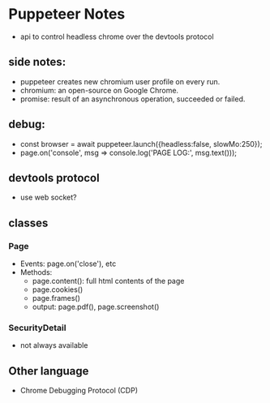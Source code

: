 # Puppeteer Notes
* api to control headless chrome over the devtools protocol

## side notes:
* puppeteer creates new chromium user profile on every run.
* chromium: an open-source on Google Chrome.
* promise: result of an asynchronous operation, succeeded or failed.

## debug:
* const browser = await puppeteer.launch({headless:false, slowMo:250});
* page.on('console', msg => console.log('PAGE LOG:', msg.text()));

## devtools protocol
* use web socket?

## classes

### Page
* Events: page.on('close'), etc
* Methods:
    * page.content(): full html contents of the page
    * page.cookies()
    * page.frames()
    * output: page.pdf(), page.screenshot()

### SecurityDetail
* not always available


## Other language
* Chrome Debugging Protocol (CDP)
